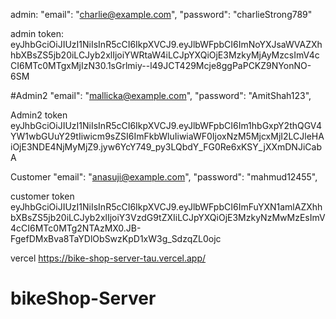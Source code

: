 admin:
  "email": "charlie@example.com",
   "password": "charlieStrong789"

   admin token:
   eyJhbGciOiJIUzI1NiIsInR5cCI6IkpXVCJ9.eyJlbWFpbCI6ImNoYXJsaWVAZXhhbXBsZS5jb20iLCJyb2xlIjoiYWRtaW4iLCJpYXQiOjE3MzkyMjAyMzcsImV4cCI6MTc0MTgxMjIzN30.1sGrlmiy--l49JCT429Mcje8ggPaPCKZ9NYonNO-6SM

   #Admin2
   "email": "mallicka@example.com",
  "password": "AmitShah123",
  

Admin2 token
eyJhbGciOiJIUzI1NiIsInR5cCI6IkpXVCJ9.eyJlbWFpbCI6Im1hbGxpY2thQGV4YW1wbGUuY29tIiwicm9sZSI6ImFkbWluIiwiaWF0IjoxNzM5MjcxMjI2LCJleHAiOjE3NDE4NjMyMjZ9.jyw6YcY749_py3LQbdY_FG0Re6xKSY_jXXmDNJiCabA

Customer
"email": "anasuji@example.com",
  "password": "mahmud12455",

  customer token
  eyJhbGciOiJIUzI1NiIsInR5cCI6IkpXVCJ9.eyJlbWFpbCI6ImFuYXN1amlAZXhhbXBsZS5jb20iLCJyb2xlIjoiY3VzdG9tZXIiLCJpYXQiOjE3MzkyNzMwMzEsImV4cCI6MTc0MTg2NTAzMX0.JB-FgefDMxBva8TaYDlObSwzKpD1xW3g_SdzqZL0ojc

vercel
https://bike-shop-server-tau.vercel.app/
   # bikeShop-Server
